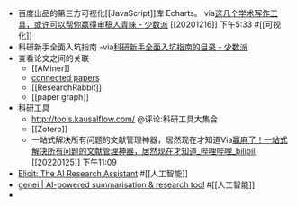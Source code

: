 - 百度出品的第三方可视化[[JavaScript]]库 Echarts。
via[这几个学术写作工具，或许可以帮你赢得审稿人青睐 - 少数派](https://sspai.com/post/57890)
[[20201216]] 下午5:33 #[[可视化]] 
- 科研新手全面入坑指南
-via[科研新手全面入坑指南的目录 - 少数派](https://sspai.com/series/75/list)
- 查看论文之间的关联
    - [[AMiner]]
    - [connected papers](https://www.connectedpapers.com/)
    - [[ResearchRabbit]]
    - [[paper graph]]
- 科研工具
    - http://tools.kausalflow.com/  @评论:科研工具大集合
    - [[Zotero]]
    - 一站式解决所有问题的文献管理神器，居然现在才知道Via[赢麻了！一站式解决所有问题的文献管理神器，居然现在才知道_哔哩哔哩_bilibili](https://www.bilibili.com/video/BV1vi4y1X7tV?p=1&share_medium=android&share_plat=android&share_session_id=a50da221-b253-4817-966c-b2b79b158c01&share_source=GENERIC&share_tag=s_i&timestamp=1642414344&unique_k=WyVUpub) [[20220125]] 下午11:09
- [Elicit: The AI Research Assistant](https://elicit.org/)  #[[人工智能]]
- [genei | AI-powered summarisation & research tool](https://www.genei.io/?genei_segment_id=e5cd6dd7-04ed-4745-8d3b-8e4fc5bb4e61) #[[人工智能]]
- 
